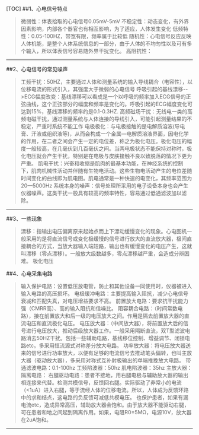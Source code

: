 [TOC]
##1、心电信号特点
>微弱性：体表拾取的心电信号0.05mV-5mV
>不稳定性：动态变化，有外界因素影响，内部各个器官也有相互影响，为了适应，人体发生变化
>低频特性：0.05-100HZ，带宽有限，频率属于比较低
>随机性：心电信号反应反映人体机能，是整个人体系统信息的一部分，由于人体的不均匀性以及可有多个输入，所以体表信号容易随外界干扰变化。
>高阻抗性：

- - -

##2、心电信号的常见噪声
>工频干扰：50HZ，主要通过人体和测量系统的输入导线耦合（电容性），以位移电流的形式引入，其强度大于微弱的心电信号
>呼吸引起的基线漂移-->ECG幅度改变：基线漂移可以看成是一个以呼吸的频率加入ECG信号的正弦曲线，这个正弦部分的幅度和频率是变化的。呼吸引起的ECG幅度变化可达到15%，基线漂移的频率约是0.1-0.3HZ.
>高频磁场干扰：无线电一类的高频电磁干扰，通过测量系统与人体连接的导线引入，可能引起测量结果的不稳定，严重时系统不能工作
>电极极化：与电极接触的是电解质溶液(导电膏、汗液或组织液等)，从而会构成一个金属—电解质溶液界面，因电化学的作用，在二者之间会产生一定的电位差，称之为极化电压。极化电压的幅度一般较高，在几毫伏到几百毫伏之间。当两电极状态不能保持对称时，极化电压就会产生干扰，特别是在电极与皮肤接触不良以致脱落的情况下更为严重。
>肌电干扰：兴奋和收缩是肌肉的最基本功能，在神经系统的控制下，肌肉机械性活动并伴随有生物电活动。这些生物电活动产生的电位差随时间变化的曲线即为肌电图。肌电通常是一种快速的电变化，其频率范围为20—5000Hz
>系统本身的噪声：信号处理所采用的电子设备本身也会产生仪器噪声。这类干扰一般具有较高的频率特性，容易通过低通滤波加以滤除。

----

##3、一些现象
>漂移：指输出电压偏离原来起始点而上下漂动缓慢变化的现象。心电图机一般采用的是将直流信号或变化极缓慢的信号进行放大的直流放大器，极间直接耦合的方式，当放大器输入端短路，输出也有缓慢变化的电压产生，这就叫漂移（零点漂移）。一般放大级数越多，零点漂移越严重，会造成分辨困难。
>极化电压


##4、心电采集电路
>输入保护电路：设置低压放电管，防止和其他设备一同使用时，仪器被进入输入电路的高压损坏。
>电极缓冲电路：主要提高输入阻抗，减少心电信号衰减和匹配失真，对电压增益要求不高。
>前置放大电路：要求抗干扰能力强（CMRR高）、高的输入阻抗和信噪比。
>阻容耦合电路：（时间常数电路），接在前置放大和后一级的电压放大之间。作用是隔去前置放大器的直流电压和直流极化电压。
>电压放大器：（中间放大器），将前置放大后的信号进行电压放大，推动后级放大器工作。一般采用隔断直流，双T型滤波电路消去50HZ干扰。包括一些辅助电路，基线移位控制、增益调节、闭锁电路etc。多采用恒流源式对称差分放大电路。
>功率放大器：将电压放大器送来的信号进行功率放大，以便有足够的电流信号去推动笔头偏转，也叫主放大器（驱动放大器），多采用对称式互补射极输出的单端推挽放大电路。
>带通滤波电路：0.1-100hz
>工频陷波器：50hz
>肌电陷波器：35hz
>主放大器：
>隔离电路：
>右腿驱动电路：患者不接地，用右腿电极与辅助放大器的输出相连接来代替。检测共模信号，反馈回右腿。实际驱动了非常小的电流（<1uA）进入右腿，等于流经人体的位移电流。所以，人体成为反馈环路中的求和结点，这电路的负反馈可减低共模电压。
>也保护患者，如果有漏电流etc，造成异常高压，辅助放大器会饱和。由于放大器不能驱动右腿，可在患者和地之间起到隔离作用。如果，电阻R0=5MΩ，电源10V，放大器在2uA饱和。

-----